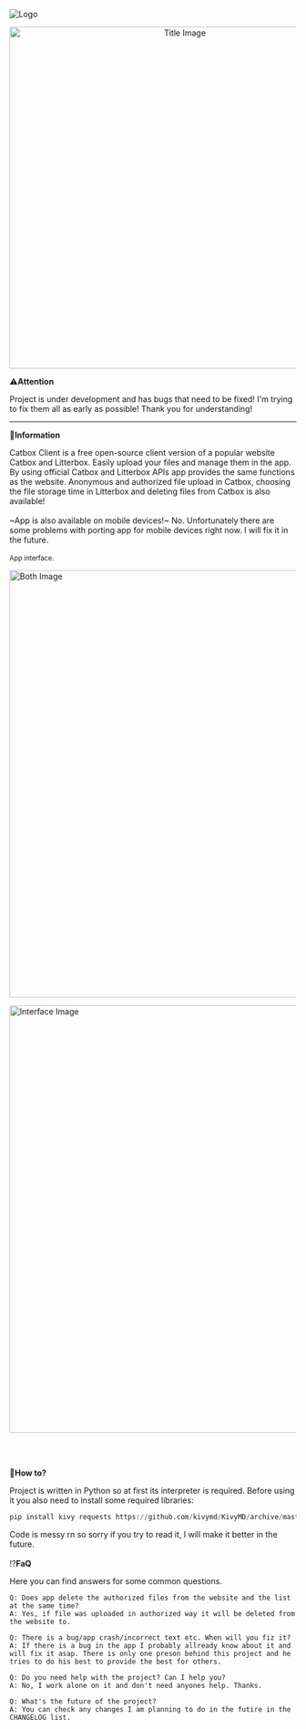 ![Logo](https://files.catbox.moe/9m319j.png)
<p align="center">
  <img src="https://files.catbox.moe/9m319j.png" alt="Title Image" width="600" heigh="280">
</p>


⚠️**Attention**

Project is under development and has bugs that need to be fixed! I'm trying to fix them all as early as possible! Thank you for understanding!
______________  

📖**Information**

Catbox Client is a free open-source client version of a popular website Catbox and Litterbox. Easily upload your files and manage them in the app. By using official Catbox and Litterbox APIs app provides the same functions as the website. Anonymous and authorized file upload in Catbox, choosing the file storage time in Litterbox and deleting files from Catbox is also available!
<br><br>
~App is also available on mobile devices!~ No. Unfortunately there are some problems with porting app for mobile devices right now. I will fix it in the future.
<br><br>
<sub>App interface.</sub>
<p align="left">
  <img src="https://files.catbox.moe/z8jnha.png" alt="Both Image" width="750" heigh="400">
</p>
<p align="left">
  <img src="https://files.catbox.moe/86aloe.png" alt="Interface Image" width="750" heigh="400">
</p>

<br><br>

🧾**How to?**

Project is written in Python so at first its interpreter is required. Before using it you also need to install some required libraries:

```python
pip install kivy requests https://github.com/kivymd/KivyMD/archive/master.zip
```
Code is messy rn so sorry if you try to read it, I will make it better in the future.
<br><br>
⁉️**FaQ**

Here you can find answers for some common questions.

```
Q: Does app delete the authorized files from the website and the list at the same time?
A: Yes, if file was uploaded in authorized way it will be deleted from the website to.
```

```
Q: There is a bug/app crash/incorrect text etc. When will you fiz it?
A: If there is a bug in the app I probably allready know about it and will fix it asap. There is only one preson behind this project and he tries to do his best to provide the best for others.
```

```
Q: Do you need help with the project? Can I help you?
A: No, I work alone on it and don't need anyones help. Thanks.
```

```
Q: What's the future of the project?
A: You can check any changes I am planning to do in the futire in the CHANGELOG list.
```
